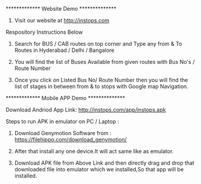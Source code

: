 ************* Website Demo **************

1. Visit our website at http://instops.com

Respository Instructions Below
1. Search for BUS / CAB routes on top corner and Type any from & To Routes in Hyderabad / Delhi / Bangalore

2. You will find the list of Buses Available from given routes with Bus No's / Route Number

3. Once you click on Listed Bus No/ Route Number then you will find the list of stages in between from & to stops with Google map Navigation.


************* Mobile APP Demo **************

Download Andriod App Link:  http://instops.com/app/instops.apk

Steps to run APK in emulator on PC / Laptop :

1) Download Genymotion Software from :  https://filehippo.com/download_genymotion/

2) After that install any one device.It will act same like as emulator.

3) Download APK file from Above Link and then directly drag and drop that downloaded file into emulator which we installed,So that app will be installed.
